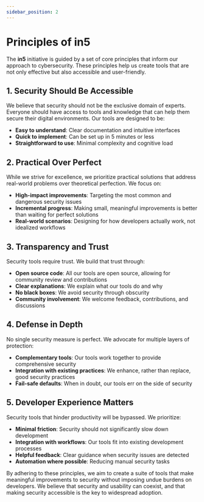 ```yaml
---
sidebar_position: 2
---
```


# Principles of in5

The **in5** initiative is guided by a set of core principles that inform our approach to cybersecurity. These principles help us create tools that are not only effective but also accessible and user-friendly.

## 1. Security Should Be Accessible

We believe that security should not be the exclusive domain of experts. Everyone should have access to tools and knowledge that can help them secure their digital environments. Our tools are designed to be:

- **Easy to understand**: Clear documentation and intuitive interfaces
- **Quick to implement**: Can be set up in 5 minutes or less
- **Straightforward to use**: Minimal complexity and cognitive load

## 2. Practical Over Perfect

While we strive for excellence, we prioritize practical solutions that address real-world problems over theoretical perfection. We focus on:

- **High-impact improvements**: Targeting the most common and dangerous security issues
- **Incremental progress**: Making small, meaningful improvements is better than waiting for perfect solutions
- **Real-world scenarios**: Designing for how developers actually work, not idealized workflows

## 3. Transparency and Trust

Security tools require trust. We build that trust through:

- **Open source code**: All our tools are open source, allowing for community review and contributions
- **Clear explanations**: We explain what our tools do and why
- **No black boxes**: We avoid security through obscurity
- **Community involvement**: We welcome feedback, contributions, and discussions

## 4. Defense in Depth

No single security measure is perfect. We advocate for multiple layers of protection:

- **Complementary tools**: Our tools work together to provide comprehensive security
- **Integration with existing practices**: We enhance, rather than replace, good security practices
- **Fail-safe defaults**: When in doubt, our tools err on the side of security

## 5. Developer Experience Matters

Security tools that hinder productivity will be bypassed. We prioritize:

- **Minimal friction**: Security should not significantly slow down development
- **Integration with workflows**: Our tools fit into existing development processes
- **Helpful feedback**: Clear guidance when security issues are detected
- **Automation where possible**: Reducing manual security tasks

By adhering to these principles, we aim to create a suite of tools that make meaningful improvements to security without imposing undue burdens on developers. We believe that security and usability can coexist, and that making security accessible is the key to widespread adoption.
